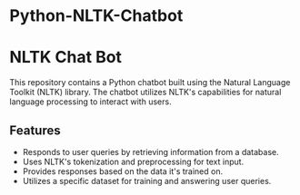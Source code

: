 # Python-NLTK-Chatbot
# NLTK Chat Bot

This repository contains a Python chatbot built using the Natural Language Toolkit (NLTK) library. The chatbot utilizes NLTK's capabilities for natural language processing to interact with users.

## Features

- Responds to user queries by retrieving information from a database.
- Uses NLTK's tokenization and preprocessing for text input.
- Provides responses based on the data it's trained on.
- Utilizes a specific dataset for training and answering user queries.
